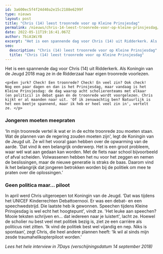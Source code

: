 ```yaml
---
id: 3a600ec5f4f24d40a2e15c2188e6299f
type: nieuws
layout: post
title: "Chris (14) leest troonrede voor op Kleine Prinsjesdag"
permalink: /nieuws/chris-14-leest-troonrede-voor-op-kleine-prinsjesdag/
date: 2022-05-11T19:16:41.067Z
author: 7biA1WiYB
excerpt: "Het is een spannende dag voor Chris (14) uit Ridderkerk. Als Koningin van de Jeugd 2018 mag ze in de Ridderzaal haar eigen troonrede voorlezen.  "
seo:
  description: "Chris (14) leest troonrede voor op Kleine Prinsjesdag"
  title: "Chris (14) leest troonrede voor op Kleine Prinsjesdag"
---
```

Het is een spannende dag voor Chris (14) uit Ridderkerk. Als Koningin van de Jeugd 2018 mag ze in de Ridderzaal haar eigen troonrede voorlezen.  

    <p>Een jurk? Check! Een troonrede? Check! En veel zin? Ook check! Nog een paar dagen en dan is het Prinsjesdag, maar vandaag is het Kleine Prinsjesdag: de dag waarop acht scholierenteams met elkaar (en politici) in debat gaan én de troonrede wordt voorgelezen. Chris kijkt er al maanden naar uit. 'Of ik zenuwachtig ben? Natuurlijk is het een beetje spannend, maar ik heb er heel veel zin in', vertelt ze. </p>
<h3>Jongeren moeten meepraten</h3>
<p>‘In mijn troonrede vertel ik wat er in de echte troonrede zou moeten staan. Wat de plannen van de regering zouden moeten zijn', legt de Koningin van de Jeugd uit. Ze wil het vooral gaan hebben over de opwarming van de aarde. 'Dat vind ik een belangrijk onderwerp. Het is een groot probleem, waar wél wat aan gedaan kan worden. Met de fiets naar school bijvoorbeeld of afval scheiden. Volwassenen hebben het nu voor het zeggen en nemen de beslissingen, maar de nieuwe generatie is straks de baas. Daarom vind ik het belangrijk dat jongeren betrokken worden bij de politiek om mee te praten over die oplossingen.’</p>
<h3>Geen politica maar... piloot</h3>
<p>In april werd Chris uitgeroepen tot Koningin van de Jeugd. ‘Dat was tijdens het UNICEF Kinderrechten Debattoernooi. Er was een debat- en een speechwedstrijd. Die laatste heb ik gewonnen. Speechen tijdens Kleine Prinsjesdag is wel echt het hoogtepunt', vindt ze. 'Het leuke aan speechen? Mooie teksten schrijven en… dat iedereen naar je luistert', lacht ze. Hoewel de scholier nu best veel met politiek bezig is, ziet ze een carrière als politicus niet zitten. ‘Ik vind de politiek best wel vijandig en nep. Niks is spontaan’, zegt Chris, die heel andere plannen heeft: ‘Ik wil al sinds mijn zesde traumahelikopterpiloot worden.'</p>
<p><em>Lees het hele interview in 7Days (verschijningsdatum 14 september 2018)</em></p>  
